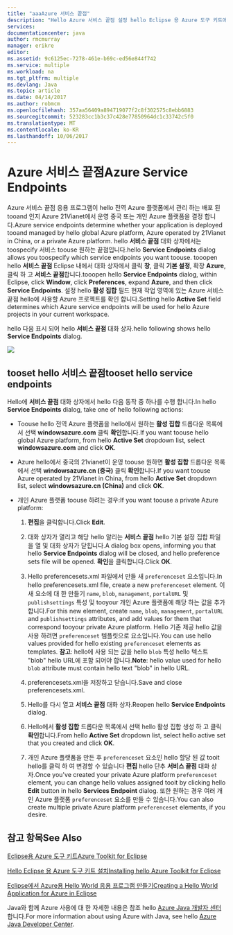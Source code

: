 ```yaml
---
title: "aaaAzure 서비스 끝점"
description: "Hello Azure 서비스 끝점 설정 hello Eclipse 용 Azure 도구 키트에에서 설명 합니다."
services: 
documentationcenter: java
author: rmcmurray
manager: erikre
editor: 
ms.assetid: 9c6125ec-7278-461e-b69c-ed56e844f742
ms.service: multiple
ms.workload: na
ms.tgt_pltfrm: multiple
ms.devlang: Java
ms.topic: article
ms.date: 04/14/2017
ms.author: robmcm
ms.openlocfilehash: 357aa56409a894719077f2c8f302575c8ebb6883
ms.sourcegitcommit: 523283cc1b3c37c428e77850964dc1c33742c5f0
ms.translationtype: MT
ms.contentlocale: ko-KR
ms.lasthandoff: 10/06/2017
---
```

# <a name="azure-service-endpoints"></a><span data-ttu-id="a39fd-103">Azure 서비스 끝점</span><span class="sxs-lookup"><span data-stu-id="a39fd-103">Azure Service Endpoints</span></span>
<span data-ttu-id="a39fd-104">Azure 서비스 끝점 응용 프로그램이 hello 전역 Azure 플랫폼에서 관리 하는 배포 된 tooand 인지 Azure 21Vianet에서 운영 중국 또는 개인 Azure 플랫폼을 결정 합니다.</span><span class="sxs-lookup"><span data-stu-id="a39fd-104">Azure service endpoints determine whether your application is deployed tooand managed by hello global Azure platform, Azure operated by 21Vianet in China, or a private Azure platform.</span></span> <span data-ttu-id="a39fd-105">hello **서비스 끝점** 대화 상자에서는 toospecify 서비스 toouse 원하는 끝점입니다.</span><span class="sxs-lookup"><span data-stu-id="a39fd-105">hello **Service Endpoints** dialog allows you toospecify which service endpoints you want toouse.</span></span> <span data-ttu-id="a39fd-106">tooopen hello **서비스 끝점** Eclipse 내에서 대화 상자에서 클릭 **창**, 클릭 **기본 설정**, 확장 **Azure**, 클릭 하 고 **서비스 끝점**합니다.</span><span class="sxs-lookup"><span data-stu-id="a39fd-106">tooopen hello **Service Endpoints** dialog, within Eclipse, click **Window**, click **Preferences**, expand **Azure**, and then click **Service Endpoints**.</span></span> <span data-ttu-id="a39fd-107">설정 hello **활성 집합** 필드 현재 작업 영역에 있는 Azure 서비스 끝점 hello에 사용할 Azure 프로젝트를 확인 합니다.</span><span class="sxs-lookup"><span data-stu-id="a39fd-107">Setting hello **Active Set** field determines which Azure service endpoints will be used for hello Azure projects in your current workspace.</span></span>

<span data-ttu-id="a39fd-108">hello 다음 표시 되어 hello **서비스 끝점** 대화 상자.</span><span class="sxs-lookup"><span data-stu-id="a39fd-108">hello following shows hello **Service Endpoints** dialog.</span></span>

![][ic719493]

## <a name="tooset-hello-service-endpoints"></a><span data-ttu-id="a39fd-109">tooset hello 서비스 끝점</span><span class="sxs-lookup"><span data-stu-id="a39fd-109">tooset hello service endpoints</span></span>
<span data-ttu-id="a39fd-110">Hello에 **서비스 끝점** 대화 상자에서 hello 다음 동작 중 하나를 수행 합니다.</span><span class="sxs-lookup"><span data-stu-id="a39fd-110">In hello **Service Endpoints** dialog, take one of hello following actions:</span></span>

* <span data-ttu-id="a39fd-111">Toouse hello 전역 Azure 플랫폼을 hello에서 원하는 **활성 집합** 드롭다운 목록에서 선택 **windowsazure.com** 클릭 **확인**합니다.</span><span class="sxs-lookup"><span data-stu-id="a39fd-111">If you want toouse hello global Azure platform, from hello **Active Set** dropdown list, select **windowsazure.com** and click **OK**.</span></span>

* <span data-ttu-id="a39fd-112">Azure hello에서 중국의 21vianet이 운영 toouse 원하면 **활성 집합** 드롭다운 목록에서 선택 **windowsazure.cn (중국)** 클릭 **확인**합니다.</span><span class="sxs-lookup"><span data-stu-id="a39fd-112">If you want toouse Azure operated by 21Vianet in China, from hello **Active Set** dropdown list, select **windowsazure.cn (China)** and click **OK**.</span></span>

* <span data-ttu-id="a39fd-113">개인 Azure 플랫폼 toouse 하려는 경우:</span><span class="sxs-lookup"><span data-stu-id="a39fd-113">If you want toouse a private Azure platform:</span></span>

  1. <span data-ttu-id="a39fd-114">**편집**을 클릭합니다.</span><span class="sxs-lookup"><span data-stu-id="a39fd-114">Click **Edit**.</span></span>

  2. <span data-ttu-id="a39fd-115">대화 상자가 열리고 해당 hello 알리는 **서비스 끝점** hello 기본 설정 집합 파일을 열 및 대화 상자가 닫힙니다.</span><span class="sxs-lookup"><span data-stu-id="a39fd-115">A dialog box opens, informing you that hello **Service Endpoints** dialog will be closed, and hello preference sets file will be opened.</span></span> <span data-ttu-id="a39fd-116">**확인**을 클릭합니다.</span><span class="sxs-lookup"><span data-stu-id="a39fd-116">Click **OK**.</span></span>

  3. <span data-ttu-id="a39fd-117">Hello preferencesets.xml 파일에서 만들 새 `preferenceset` 요소입니다.</span><span class="sxs-lookup"><span data-stu-id="a39fd-117">In hello preferencesets.xml file, create a new `preferenceset` element.</span></span> <span data-ttu-id="a39fd-118">이 새 요소에 대 한 만들기 `name`, `blob`, `management`, `portalURL` 및 `publishsettings` 특성 및 tooyour 개인 Azure 플랫폼에 해당 하는 값을 추가 합니다.</span><span class="sxs-lookup"><span data-stu-id="a39fd-118">For this new element, create `name`, `blob`, `management`, `portalURL` and `publishsettings` attributes, and add values for them that correspond tooyour private Azure platform.</span></span> <span data-ttu-id="a39fd-119">Hello 기존 제공 hello 값을 사용 하려면 `preferenceset` 템플릿으로 요소입니다.</span><span class="sxs-lookup"><span data-stu-id="a39fd-119">You can use hello values provided for hello existing `preferenceset` elements as templates.</span></span> <span data-ttu-id="a39fd-120">**참고**: hello에 사용 되는 값을 hello `blob` 특성 hello 텍스트 "blob" hello URL에 포함 되어야 합니다.</span><span class="sxs-lookup"><span data-stu-id="a39fd-120">**Note**: hello value used for hello `blob` attribute must contain hello text "blob" in hello URL.</span></span>

  4. <span data-ttu-id="a39fd-121">preferencesets.xml을 저장하고 닫습니다.</span><span class="sxs-lookup"><span data-stu-id="a39fd-121">Save and close preferencesets.xml.</span></span>

  5. <span data-ttu-id="a39fd-122">Hello를 다시 열고 **서비스 끝점** 대화 상자.</span><span class="sxs-lookup"><span data-stu-id="a39fd-122">Reopen hello **Service Endpoints** dialog.</span></span>

  6. <span data-ttu-id="a39fd-123">Hello에서 **활성 집합** 드롭다운 목록에서 선택 hello 활성 집합 생성 하 고 클릭 **확인**합니다.</span><span class="sxs-lookup"><span data-stu-id="a39fd-123">From hello **Active Set** dropdown list, select hello active set that you created and click **OK**.</span></span>

  7. <span data-ttu-id="a39fd-124">개인 Azure 플랫폼을 만든 후 `preferenceset` 요소인 hello 할당 된 값 tooit hello를 클릭 하 여 변경할 수 있습니다 **편집** hello 단추 **서비스 끝점** 대화 상자.</span><span class="sxs-lookup"><span data-stu-id="a39fd-124">Once you've created your private Azure platform `preferenceset` element, you can change hello values assigned tooit by clicking hello **Edit** button in hello **Services Endpoint** dialog.</span></span> <span data-ttu-id="a39fd-125">또한 원하는 경우 여러 개인 Azure 플랫폼 `preferenceset` 요소를 만들 수 있습니다.</span><span class="sxs-lookup"><span data-stu-id="a39fd-125">You can also create multiple private Azure platform `preferenceset` elements, if you desire.</span></span>

## <a name="see-also"></a><span data-ttu-id="a39fd-126">참고 항목</span><span class="sxs-lookup"><span data-stu-id="a39fd-126">See Also</span></span>
<span data-ttu-id="a39fd-127">[Eclipse용 Azure 도구 키트][Azure Toolkit for Eclipse]</span><span class="sxs-lookup"><span data-stu-id="a39fd-127">[Azure Toolkit for Eclipse][Azure Toolkit for Eclipse]</span></span>

<span data-ttu-id="a39fd-128">[Hello Eclipse 용 Azure 도구 키트 설치][Installing hello Azure Toolkit for Eclipse]</span><span class="sxs-lookup"><span data-stu-id="a39fd-128">[Installing hello Azure Toolkit for Eclipse][Installing hello Azure Toolkit for Eclipse]</span></span> 

<span data-ttu-id="a39fd-129">[Eclipse에서 Azure용 Hello World 응용 프로그램 만들기][Creating a Hello World Application for Azure in Eclipse]</span><span class="sxs-lookup"><span data-stu-id="a39fd-129">[Creating a Hello World Application for Azure in Eclipse][Creating a Hello World Application for Azure in Eclipse]</span></span>

<span data-ttu-id="a39fd-130">Java와 함께 Azure 사용에 대 한 자세한 내용은 참조 hello [Azure Java 개발자 센터][Azure Java Developer Center]합니다.</span><span class="sxs-lookup"><span data-stu-id="a39fd-130">For more information about using Azure with Java, see hello [Azure Java Developer Center][Azure Java Developer Center].</span></span>

<!-- URL List -->

[Azure Java Developer Center]: http://go.microsoft.com/fwlink/?LinkID=699547
[Azure Toolkit for Eclipse]: http://go.microsoft.com/fwlink/?LinkID=699529
[Creating a Hello World Application for Azure in Eclipse]: http://go.microsoft.com/fwlink/?LinkID=699533
[Installing hello Azure Toolkit for Eclipse]: http://go.microsoft.com/fwlink/?LinkId=699546

<!-- IMG List -->

[ic719493]: ./media/azure-toolkit-for-eclipse-azure-service-endpoints/ic719493.png

<!-- Legacy MSDN URL = https://msdn.microsoft.com/library/azure/dn268600.aspx -->
